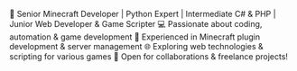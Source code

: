🚀 Senior Minecraft Developer | Python Expert | Intermediate C# & PHP | Junior Web Developer & Game Scripter
💻 Passionate about coding, automation & game development
🔧 Experienced in Minecraft plugin development & server management
🌐 Exploring web technologies & scripting for various games
📩 Open for collaborations & freelance projects!

